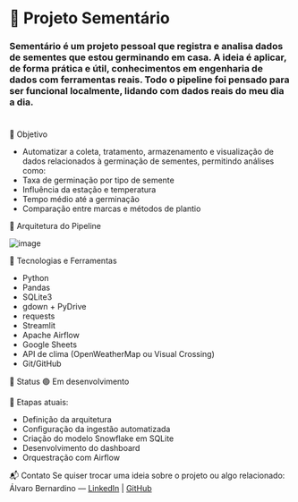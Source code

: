 # 🌱 Projeto Sementário
### Sementário é um projeto pessoal que registra e analisa dados de sementes que estou germinando em casa. A ideia é aplicar, de forma prática e útil, conhecimentos em engenharia de dados com ferramentas reais. Todo o pipeline foi pensado para ser funcional localmente, lidando com dados reais do meu dia a dia.
#
📌 Objetivo
- Automatizar a coleta, tratamento, armazenamento e visualização de dados relacionados à germinação de sementes, permitindo análises como:
- Taxa de germinação por tipo de semente
- Influência da estação e temperatura
- Tempo médio até a germinação
- Comparação entre marcas e métodos de plantio

🧱 Arquitetura do Pipeline

![image](https://github.com/user-attachments/assets/1aeff09c-87c9-4174-ad06-a23031ce9417)

🧰 Tecnologias e Ferramentas
- Python
- Pandas
- SQLite3
- gdown + PyDrive
- requests
- Streamlit
- Apache Airflow
- Google Sheets
- API de clima (OpenWeatherMap ou Visual Crossing)
- Git/GitHub

🚧 Status
🟢 Em desenvolvimento

🎯 Etapas atuais:

- Definição da arquitetura
- Configuração da ingestão automatizada
- Criação do modelo Snowflake em SQLite
- Desenvolvimento do dashboard
- Orquestração com Airflow

📬 Contato
Se quiser trocar uma ideia sobre o projeto ou algo relacionado:
Álvaro Bernardino — [LinkedIn](linkedin.com/in/alvaro-bernardino/) | [GitHub](https://github.com/AlvaroBernardino)

